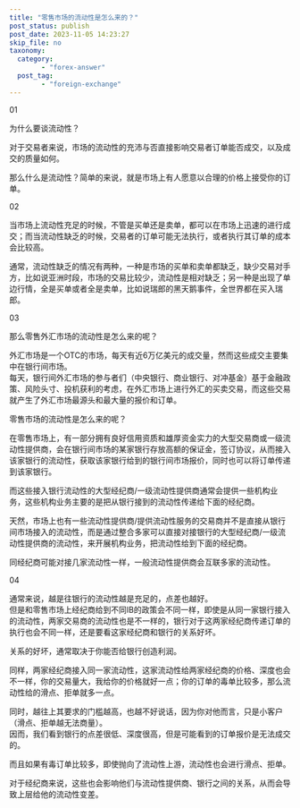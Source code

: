 ```yaml
---
title: "零售市场的流动性是怎么来的？"
post_status: publish
post_date: 2023-11-05 14:23:27
skip_file: no
taxonomy:
  category:
        - "forex-answer"
  post_tag:
        - "foreign-exchange"
---
```


01

为什么要谈流动性？

对于交易者来说，市场的流动性的充沛与否直接影响交易者订单能否成交，以及成交的质量如何。

那么什么是流动性？简单的来说，就是市场上有人愿意以合理的价格上接受你的订单。

02

当市场上流动性充足的时候，不管是买单还是卖单，都可以在市场上迅速的进行成交；而当流动性缺乏的时候，交易者的订单可能无法执行，或者执行其订单的成本会比较高。

通常，流动性缺乏的情况有两种，一种是市场的买单和卖单都缺乏，缺少交易对手方，比如说亚洲时段，市场的交易比较少，流动性是相对缺乏；另一种是出现了单边行情，全是买单或者全是卖单，比如说瑞郎的黑天鹅事件，全世界都在买入瑞郎。

03

那么零售外汇市场的流动性是怎么来的呢？

外汇市场是一个OTC的市场，每天有近6万亿美元的成交量，然而这些成交主要集中在银行间市场。  
每天，银行间外汇市场的参与者们（中央银行、商业银行、对冲基金）基于金融政策、风险头寸、投机获利的考虑，在外汇市场上进行外汇的买卖交易，而这些交易就产生了外汇市场最源头和最大量的报价和订单。

零售市场的流动性是怎么来的呢？

在零售市场上，有一部分拥有良好信用资质和雄厚资金实力的大型交易商或一级流动性提供商，会在银行间市场的某家银行存放高额的保证金，签订协议，从而接入该家银行的流动性，获取该家银行给到的银行间市场报价，同时也可以将订单传递到该家银行。

而这些接入银行流动性的大型经纪商/一级流动性提供商通常会提供一些机构业务，这些机构业务主要的是把从银行接到的流动性传递给下面的经纪商。

天然，市场上也有一些流动性提供商/提供流动性服务的交易商并不是直接从银行间市场接入的流动性，而是通过整合多家可以直接对接银行的大型经纪商/一级流动性提供商的流动性，来开展机构业务，把流动性给到下面的经纪商。

同经纪商可能对接几家流动性一样，一般流动性提供商会互联多家的流动性。

04

通常来说，越是往银行的流动性越是充足的，点差也越好。  
但是和零售市场上经纪商给到不同IB的政策会不同一样，即使是从同一家银行接入的流动性，两家交易商的流动性也是不一样的，银行对于这两家经纪商传递订单的执行也会不同一样，还是要看这家经纪商和银行的关系好坏。

关系的好坏，通常取决于你能否给银行创造利润。

同样，两家经纪商接入同一家流动性，这家流动性给两家经纪商的价格、深度也会不一样，你的交易量大，我给你的价格就好一点；你的订单的毒单比较多，那么流动性给的滑点、拒单就多一点。

同时，越往上其要求的门槛越高，也越不好说话，因为你对他而言，只是小客户（滑点、拒单越无法商量）。  
因而，我们看到银行的点差很低、深度很高，但是可能看到的订单报价是无法成交的。

而且如果有毒订单比较多，即使抛向了流动性上游，流动性也会进行滑点、拒单。

对于经纪商来说，这些也会影响他们与流动性提供商、银行之间的关系，从而会导致上层给他的流动性变差。
